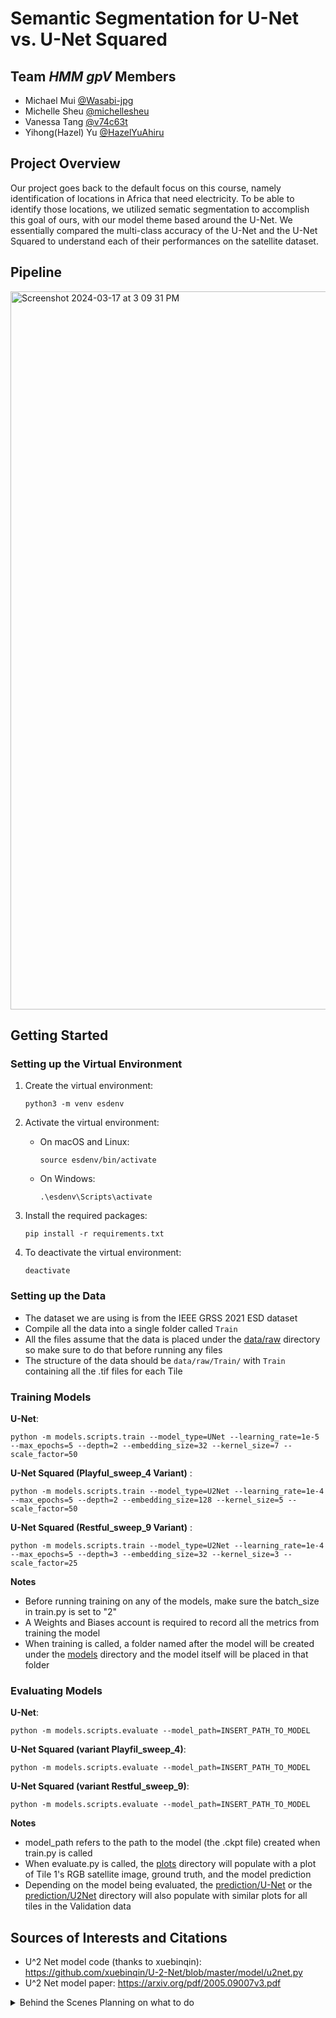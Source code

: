 # Semantic Segmentation for U-Net vs. U-Net Squared #

## Team *HMM gpV* Members ##
- Michael Mui [@Wasabi-jpg](https://github.com/Wasabi-jpg)
- Michelle Sheu [@michellesheu](https://github.com/michellesheu)
- Vanessa Tang [@v74c63t](https://github.com/v74c63t)
- Yihong(Hazel) Yu [@HazelYuAhiru](https://github.com/HazelYuAhiru)

## Project Overview ##
Our project goes back to the default focus on this course, namely identification of locations in Africa that need electricity. To be able to identify those locations, we utilized sematic segmentation to accomplish this goal of ours, with our model theme based around the U-Net. We essentially compared the multi-class accuracy of the U-Net and the U-Net Squared to understand each of their performances on the satellite dataset. 

## Pipeline ##
<img width="1149" alt="Screenshot 2024-03-17 at 3 09 31 PM" src="https://github.com/cs175cv-w2024/final-project-hmm-gpv/assets/78942001/53988f44-556b-4008-8da9-e2dc1dbc6fd4">

## Getting Started ##
### Setting up the Virtual Environment ###
1. Create the virtual environment:
   ```
   python3 -m venv esdenv
   ```
2. Activate the virtual environment:
   * On macOS and Linux:
     ```
     source esdenv/bin/activate
     ```
   * On Windows:
     ```
     .\esdenv\Scripts\activate
     ```
3. Install the required packages:
    ```
    pip install -r requirements.txt
    ```

4. To deactivate the virtual environment: 
   ```
   deactivate
   ```

### Setting up the Data ###

* The dataset we are using is from the IEEE GRSS 2021 ESD dataset
* Compile all the data into a single folder called `Train`
* All the files assume that the data is placed under the [data/raw](/data/raw) directory so make sure to do that before running any files
* The structure of the data should be `data/raw/Train/` with `Train` containing all the .tif files for each Tile

### Training Models ###

**U-Net**: 
```
python -m models.scripts.train --model_type=UNet --learning_rate=1e-5 --max_epochs=5 --depth=2 --embedding_size=32 --kernel_size=7 --scale_factor=50
```

**U-Net Squared (Playful_sweep_4 Variant)** : 

```
python -m models.scripts.train --model_type=U2Net --learning_rate=1e-4 --max_epochs=5 --depth=2 --embedding_size=128 --kernel_size=5 --scale_factor=50
```

**U-Net Squared (Restful_sweep_9 Variant)** : 
```
python -m models.scripts.train --model_type=U2Net --learning_rate=1e-4 --max_epochs=5 --depth=3 --embedding_size=32 --kernel_size=3 --scale_factor=25
```

**Notes**
* Before running training on any of the models, make sure the batch_size in train.py is set to "2"
* A Weights and Biases account is required to record all the metrics from training the model
* When training is called, a folder named after the model will be created under the [models](/models) directory and the model itself will be placed in that folder

### Evaluating Models ###

**U-Net**: 
```
python -m models.scripts.evaluate --model_path=INSERT_PATH_TO_MODEL
```

**U-Net Squared (variant Playfil_sweep_4)**: 
```
python -m models.scripts.evaluate --model_path=INSERT_PATH_TO_MODEL
```

**U-Net Squared (variant Restful_sweep_9)**: 
```
python -m models.scripts.evaluate --model_path=INSERT_PATH_TO_MODEL
```

**Notes**
* model_path refers to the path to the model (the .ckpt file) created when train.py is called
* When evaluate.py is called, the [plots](/plots) directory will populate with a plot of Tile 1's RGB satellite image, ground truth, and the model prediction
* Depending on the model being evaluated, the [prediction/U-Net](/data/predictions/UNet) or the [prediction/U2Net](predictions/U2Net) directory will also populate with similar plots for all tiles in the Validation data

## Sources of Interests and Citations ##

- U^2 Net model code (thanks to xuebinqin): https://github.com/xuebinqin/U-2-Net/blob/master/model/u2net.py
- U^2 Net model paper: https://arxiv.org/pdf/2005.09007v3.pdf 

<details>
  <summary> Behind the Scenes Planning on what to do</summary>
## 3/6/24 Team Focus Check In ##
- Learnings from hw03
  - Adapting Dataset class and Datamodule to run train_test_split over parent images to ensure validation set subtiles can be restitched into a whole image
  - Given train_test_split train over training set using 3 models
    - Simplest model: Seg CNN
    - Med-level model: FCN Resnet (demos how to use pretrained weights and how to change architecture to suit image dimensions from our data)
    - Med++ level model: U Net, advantage being skip connections (from scratch)
    - Configure PyTorch Lightning Wrapper for model
  - Using Weights and Biases to configure hyperparameter search and see results using their website
  - Slurm (OPTIONAL), for people who don't have enough computing resources (GPUs) to train (be able to run code on openlab)
  - Run Evaluation to get images & performance metrics (validation loss, accuracy, jaccard index, etc.) and then run RESTITCH
 
### To-do for Hw04 (final project) ###
- Task: Run multi-class segmentation (same as hw03) using different model
- Things to adapt from hw03: (initial list, can change)
  - Create new model file (similar to SegCNN, FCN Resnet, etc.) to write model code
  - What model to invest in: (whatever has more tutorials / interested in) (present any results, good or bad) (Likely U^2 model, but need research on it to make sure it's different from hw03's UNET: https://paperswithcode.com/paper/u-2-net-going-deeper-with-nested-u-structure)
  - Change _init_ in pytorch lightning wrapper to be able to instantiate new model class and run training on it
  - Adapt script files to then train said new model
  - Validate said model
  - Restitch == results
  - get segmentation images
  - get performance information
  - Push comes to shove if we cannot find another model, just make frontend for hw03
 
### What we need to do ###
- ^ same ground truth, but might want to decide which satellites to use (ex: just sentinel - 2 and viirs, but have to customize in DATASET class)
  - Decide with team which satellite, which bands (need Viirs), and model

###To Do List: ###

- [ ] Check out U-Net squared (U^2)
- [ ] Build adapted version of U-Net squared
- [ ] How to include Slurm (now just need to go through the document Hazel provided)
- [ ] Find which data preprocessing functions from hw can be used for model(s) (it looks like we're just adapting hw 03 with a new model)
- [ ] Determine which satellites or whether we use the entire satellite dataset
- [ ] Determine what findings we want (what kinds of loss functions to use?, which tiles to showcase as a visual)
- [ ] How to present findings (Poster, show graphs)

## NOTHING ABOVE IS CONCRETE ##

## What we've done ##
- Hw 01, 02, 03

## What we want to do ##
- Overall, we want a plan to execute on for the final project so we have some direction (how much is hw03 worth for what we want?)
- Then, figure out the pull request
- Then, get help on hw03 (might move up in priority)
</details>
